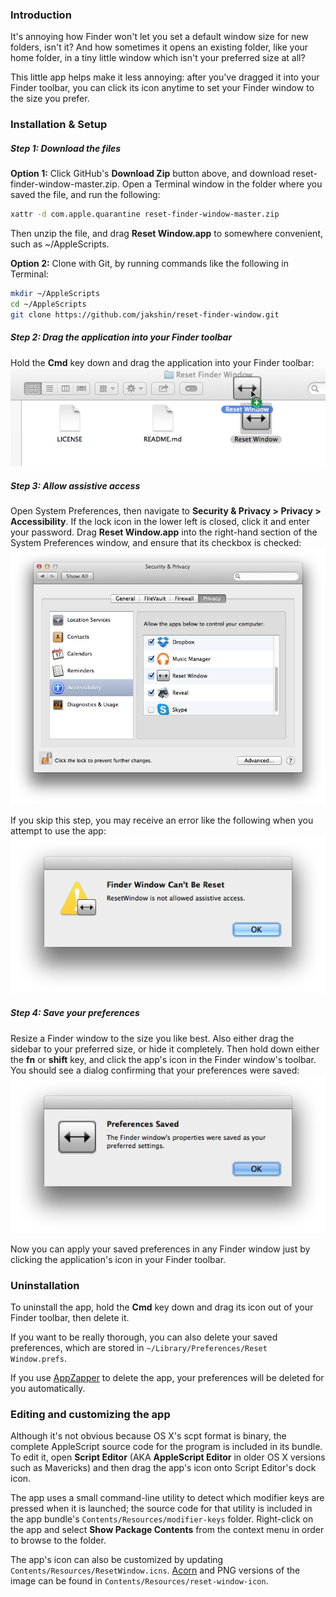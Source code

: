 ### Introduction

It's annoying how Finder won't let you set a default window size for new folders, isn't it? And how sometimes it opens an existing folder, like your home folder, in a tiny little window which isn't your preferred size at all?

This little app helps make it less annoying: after you've dragged it into your Finder toolbar, you can click its icon anytime to set your Finder window to the size you prefer.


### Installation & Setup


##### Step 1: Download the files

**Option 1:** Click GitHub's **Download Zip** button above, and download reset-finder-window-master.zip. Open a Terminal window in the folder where you saved the file, and run the following:

```bash
xattr -d com.apple.quarantine reset-finder-window-master.zip
```

Then unzip the file, and drag **Reset Window.app** to somewhere convenient, such as ~/AppleScripts.

**Option 2:** Clone with Git, by running commands like the following in Terminal:

```bash
mkdir ~/AppleScripts
cd ~/AppleScripts
git clone https://github.com/jakshin/reset-finder-window.git
```


##### Step 2: Drag the application into your Finder toolbar

Hold the **Cmd** key down and drag the application into your Finder toolbar:
![[screenshot]](Screenshots/Drag-Icon.png)


##### Step 3: Allow assistive access

Open System Preferences, then navigate to **Security & Privacy > Privacy > Accessibility**. If the lock icon in the lower left is closed, click it and enter your password. Drag **Reset Window.app** into the right-hand section of the System Preferences window, and ensure that its checkbox is checked:
![[screenshot]](Screenshots/System-Settings.png)

If you skip this step, you may receive an error like the following when you attempt to use the app:
![[screenshot]](Screenshots/Not-Allowed.png)


##### Step 4: Save your preferences

Resize a Finder window to the size you like best. Also either drag the sidebar to your preferred size, or hide it completely. Then hold down either the **fn** or **shift** key, and click the app's icon in the Finder window's toolbar. You should see a dialog confirming that your preferences were saved:
![[screenshot]](Screenshots/Prefs-Saved.png)


Now you can apply your saved preferences in any Finder window just by clicking the application's icon in your Finder toolbar.


### Uninstallation

To uninstall the app, hold the **Cmd** key down and drag its icon out of your Finder toolbar, then delete it.

If you want to be really thorough, you can also delete your saved preferences, which are stored in `~/Library/Preferences/Reset Window.prefs`.

If you use [AppZapper](http://www.appzapper.com/) to delete the app, your preferences will be deleted for you automatically.

### Editing and customizing the app

Although it's not obvious because OS X's scpt format is binary, the complete AppleScript source code for the program is included in its bundle. To edit it, open **Script Editor** (AKA **AppleScript Editor** in older OS X versions such as Mavericks) and then drag the app's icon onto Script Editor's dock icon.

The app uses a small command-line utility to detect which modifier keys are pressed when it is launched; the source code for that utility is included in the app bundle's `Contents/Resources/modifier-keys` folder. Right-click on the app and select **Show Package Contents** from the context menu in order to browse to the folder.

The app's icon can also be customized by updating `Contents/Resources/ResetWindow.icns`. [Acorn](http://flyingmeat.com/acorn/) and PNG versions of the image can be found in `Contents/Resources/reset-window-icon`.
